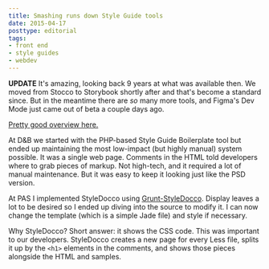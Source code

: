```yaml
---
title: Smashing runs down Style Guide tools
date: 2015-04-17
posttype: editorial
tags:
- front end
- style guides
- webdev
---
```


**UPDATE** It's amazing, looking back 9 years at what was available then. We moved from Stocco to Storybook shortly after and that's become a standard since. But in the meantime there are *so* many more tools, and Figma's Dev Mode just came out of beta a couple days ago.

[Pretty good overview here.](http://www.smashingmagazine.com/2015/04/13/an-in-depth-overview-of-living-style-guide-tools/)

At D&B we started with the PHP-based Style Guide Boilerplate tool but ended up maintaining the most low-impact (but highly manual) system possible. It was a single web page. Comments in the HTML told developers where to grab pieces of markup. Not high-tech, and it required a lot of manual maintenance. But it was easy to keep it looking just like the PSD version.

At PAS I implemented StyleDocco using [Grunt-StyleDocco](https://www.npmjs.com/package/grunt-styledocco). Display leaves a lot to be desired so I ended up diving into the source to modify it. I can now change the template (which is a simple Jade file) and style if necessary.

Why StyleDocco? Short answer: it shows the CSS code. This was important to our developers. StyleDocco creates a new page for every Less file, splits it up by the `<h1>` elements in the comments, and shows those pieces alongside the HTML and samples.
